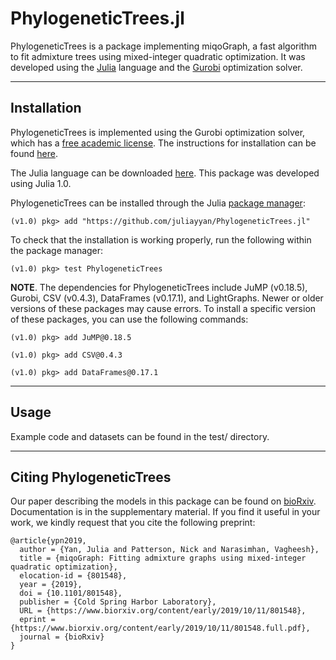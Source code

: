 # PhylogeneticTrees.jl

PhylogeneticTrees is a package implementing miqoGraph, a fast algorithm to fit admixture trees using mixed-integer quadratic optimization.  It was developed using the [Julia](http://julialang.org/) language and the [Gurobi](http://www.gurobi.com/) optimization solver.

----
## Installation

PhylogeneticTrees is implemented using the Gurobi optimization solver, which has a [free academic license](http://www.gurobi.com/registration/academic-license-reg).  The instructions for installation can be found [here](http://www.gurobi.com/documentation/).

The Julia language can be downloaded [here](https://julialang.org/downloads/).  This package was developed using Julia 1.0.

PhylogeneticTrees can be installed through the Julia [package manager](https://docs.julialang.org/en/v1/stdlib/Pkg/index.html):

```
(v1.0) pkg> add "https://github.com/juliayyan/PhylogeneticTrees.jl" 
```

To check that the installation is working properly, run the following within the package manager:

```
(v1.0) pkg> test PhylogeneticTrees
```

**NOTE**.  The dependencies for PhylogeneticTrees include JuMP (v0.18.5), Gurobi, CSV (v0.4.3), DataFrames (v0.17.1), and LightGraphs.  Newer or older versions of these packages may cause errors.  To install a specific version of these packages, you can use the following commands:

```
(v1.0) pkg> add JuMP@0.18.5
```

```
(v1.0) pkg> add CSV@0.4.3
```

```
(v1.0) pkg> add DataFrames@0.17.1
```

----
## Usage
Example code and datasets can be found in the test/ directory.

----
## Citing PhylogeneticTrees

Our paper describing the models in this package can be found on [bioRxiv](https://www.biorxiv.org/content/10.1101/801548v1).  Documentation is in the supplementary material.  If you find it useful in your work, we kindly request that you cite the following preprint:

```
@article{ypn2019,
  author = {Yan, Julia and Patterson, Nick and Narasimhan, Vagheesh},
  title = {miqoGraph: Fitting admixture graphs using mixed-integer quadratic optimization},
  elocation-id = {801548},
  year = {2019},
  doi = {10.1101/801548},
  publisher = {Cold Spring Harbor Laboratory},
  URL = {https://www.biorxiv.org/content/early/2019/10/11/801548},
  eprint = {https://www.biorxiv.org/content/early/2019/10/11/801548.full.pdf},
  journal = {bioRxiv}
}
```
